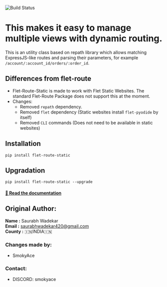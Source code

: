 ![Build Status](flet-route.png)
# This makes it easy to manage multiple views with dynamic routing.

This is an utility class based on repath library which allows matching ExpressJS-like routes and parsing their parameters, for example `/account/:account_id/orders/:order_id`.

## Differences from flet-route
- Flet-Route-Static is made to work with Flet Static Websites. The standard Flet-Route Package does not support this at the moment.
- Changes:
    - Removed `repath`  dependency.
    - Removed `flet` dependency (Static websites install `flet-pyodide` by itself)
    - Removed `CLI` commands (Does not need to be available in static websites)

## Installation
```
pip install flet-route-static
```

## Upgradation
```
pip install flet-route-static --upgrade
```


#### [📖 Read the documentation ](https://saurabhwadekar.github.io/flet-route-doc)


## Original Author:

<b>Name :</b> Saurabh Wadekar<br>
<b>Email :</b> saurabhwadekar420@gmail.com<br>
<b>County :</b> 🇮🇳INDIA🇮🇳<br>

### Changes made by: 
- SmokyAce
### Contact:
  - DISCORD: smokyace
